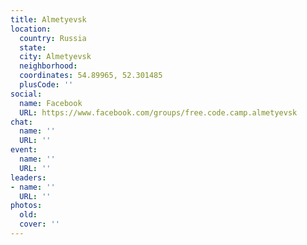 ```yaml
---
title: Almetyevsk
location:
  country: Russia
  state: 
  city: Almetyevsk
  neighborhood: 
  coordinates: 54.89965, 52.301485
  plusCode: ''
social:
  name: Facebook
  URL: https://www.facebook.com/groups/free.code.camp.almetyevsk
chat:
  name: ''
  URL: ''
event:
  name: ''
  URL: ''
leaders:
- name: ''
  URL: ''
photos:
  old: 
  cover: ''
---
```

